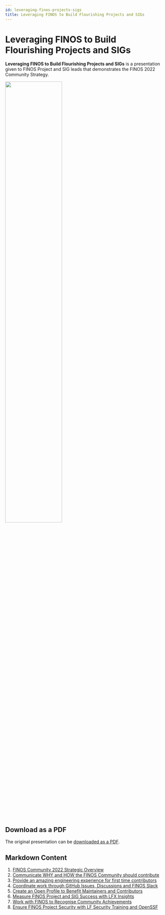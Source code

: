 ```yaml
---
id: leveraging-finos-projects-sigs
title: Leveraging FINOS to Build Flourishing Projects and SIGs
---
```


# Leveraging FINOS to Build Flourishing Projects and SIGs

**Leveraging FINOS to Build Flourishing Projects and SIGs** is a presentation given to FINOS Project and SIG leads that demonstrates the FINOS 2022 Community Strategy.

<img src="https://github.com/finos/community/blob/master/website/static/growing-your-project-community/leveraging-finos.png?raw=true" width="60%"></img>

## Download as a PDF

The original presentation can be [downloaded as a PDF](assets/finos-2022-community-strategy-public.pdf).

## Markdown Content

1. [FINOS Community 2022 Strategic Overview](finos-community-2022-strategic-overview.md)
2. [Communicate WHY and HOW the FINOS Community should contribute](communicate-why-and-how.md)
3. [Provide an amazing engineering experience for first time contributors](provide-an-amazing-engineering-experience.md)
4. [Coordinate work through GitHub Issues, Discussions and FINOS Slack](coordinate-work.md)
5. [Create an Open Profile to Benefit Maintainers and Contributors](create-an-open-profile.md)
6. [Measure FINOS Project and SIG Success with LFX Insights](measure-finos-project-and-sig-success.md)
7. [Work with FINOS to Recognise Community Achievements](recognise-community-achievements.md)
8. [Ensure FINOS Project Security with LF Security Training and OpenSSF](ensure-finos-project-security.md)
